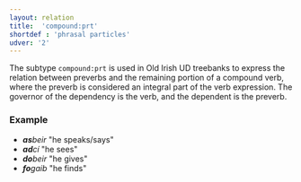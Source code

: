 ```yaml
---
layout: relation
title:  'compound:prt'
shortdef : 'phrasal particles'
udver: '2'
---
```


The subtype `compound:prt` is used in Old Irish UD treebanks to express the relation between preverbs and the remaining portion of a compound verb, where the preverb is considered an integral part of the verb expression. The governor of the dependency is the verb, and the dependent is the preverb.

### Example

* _<b>as</b>beir_  "he speaks/says"
* _<b>ad</b>cí_  "he sees"
* _<b>do</b>beir_  "he gives"
* _<b>fo</b>gaib_  "he finds"

